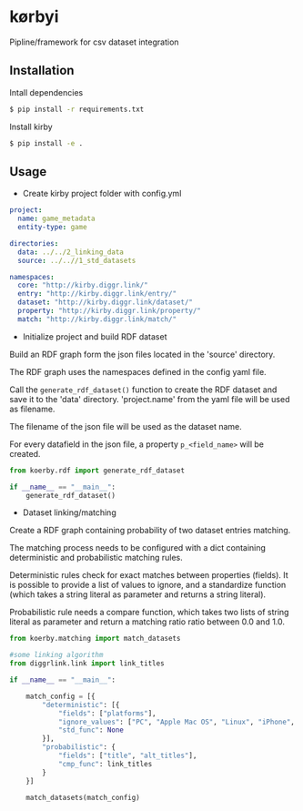 # kørbyi

Pipline/framework for csv dataset integration

## Installation

Intall dependencies
```zsh
$ pip install -r requirements.txt
```

Install kirby 
```zsh
$ pip install -e .
```

## Usage

* Create kirby project folder with config.yml

```yaml
project:
  name: game_metadata
  entity-type: game

directories:
  data: ../../2_linking_data
  source: ../..//1_std_datasets

namespaces:
  core: "http://kirby.diggr.link/"
  entry: "http://kirby.diggr.link/entry/"
  dataset: "http://kirby.diggr.link/dataset/"
  property: "http://kirby.diggr.link/property/"
  match: "http://kirby.diggr.link/match/"

```

* Initialize project and build RDF dataset

Build an RDF graph form the json files located in the 'source' directory.

The RDF graph uses the namespaces defined in the config yaml file.

Call the `generate_rdf_dataset()` function to create the RDF dataset and save it 
to the 'data' directory. 'project.name' from the yaml file will be used as filename.

The filename of the json file will be used as the dataset name.

For every datafield in the json file, a property `p_<field_name>` will be created.


```python
from koerby.rdf import generate_rdf_dataset

if __name__ == "__main__":
    generate_rdf_dataset()
```

* Dataset linking/matching

Create a RDF graph containing probability of two dataset entries matching.

The matching process needs to be configured with a dict containing deterministic and
probabilistic matching rules. 

Deterministic rules check for exact matches between properties (fields). It is possible
to provide a list of values to ignore, and a standardize function (which takes a string 
literal as parameter and returns a string literal).

Probabilistic rule needs a compare function, which takes two lists of string literal as 
parameter and return a matching ratio ratio between 0.0 and 1.0.

```python
from koerby.matching import match_datasets

#some linking algorithm
from diggrlink.link import link_titles

if __name__ == "__main__":

    match_config = [{
        "deterministic": [{
            "fields": ["platforms"],
            "ignore_values": ["PC", "Apple Mac OS", "Linux", "iPhone", "iPad", "Android"],
            "std_func": None
        }],
        "probabilistic": {
            "fields": ["title", "alt_titles"],
            "cmp_func": link_titles
        }
    }]

    match_datasets(match_config)

```
